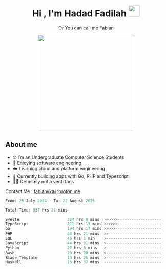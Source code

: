 <h1 align="center">Hi , I'm Hadad Fadilah  <img src="https://media.giphy.com/media/hvRJCLFzcasrR4ia7z/giphy.gif" width="35" ></h1>
<p align="center"><span>Or You can call me <span style="font: bold">Fabian</span></p>
<p align="center">
<img src="https://media.tenor.com/78dNivDemDAAAAAi/speech-bubble-venti.gif" width="300"/>    
</p>

##  About me
- 🤓 I’m an Undergraduate Computer Science Students
- 🍰 Enjoying software engineering
- ☁️ Learning cloud and platform engineering
- 🧰 Currently building apps with Go, PHP and Typescript 
- 🏃‍♂️ Definitely not a venti fans

Contact Me : fabianvka@proton.me

<!--START_SECTION:waka-->

```go
From: 25 July 2024 - To: 22 August 2025

Total Time: 937 hrs 21 mins

Svelte                     224 hrs 8 mins  >>>>>>-------------------   23.73 %
TypeScript                 211 hrs 13 mins >>>>>>-------------------   22.36 %
Go                         194 hrs 17 mins >>>>>--------------------   20.57 %
PHP                        64 hrs 21 mins  >>-----------------------   06.81 %
SQL                        46 hrs 1 min    >------------------------   04.87 %
JavaScript                 44 hrs 31 mins  >------------------------   04.71 %
Python                     22 hrs 6 mins   >------------------------   02.34 %
Bash                       20 hrs 20 mins  >------------------------   02.15 %
Blade Template             19 hrs 26 mins  >------------------------   02.06 %
Haskell                    16 hrs 37 mins  -------------------------   01.76 %
```

<!--END_SECTION:waka-->




<!--
**Fadil-Tao/Fadil-Tao** is a ✨ _special_ ✨ repository because its `README.md` (this file) appears on your GitHub profile.


